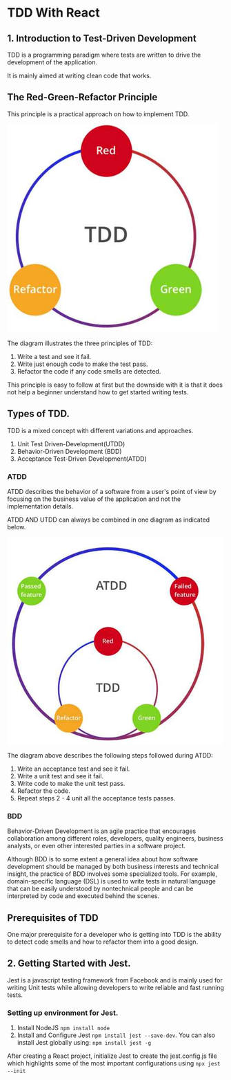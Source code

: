 # TDD With React

## 1. Introduction to Test-Driven Development

TDD is a programming paradigm where tests are written to drive the development of the application.

It is mainly aimed at writing clean code that works.

## The Red-Green-Refactor Principle

This principle is a practical approach on how to implement TDD.

![user-form](src/assets/img/tdd.jpeg)

The diagram illustrates the three principles of TDD:

1. Write a test and see it fail.
2. Write just enough code to make the test pass.
3. Refactor the code if any code smells are detected.

This principle is easy to follow at first but the downside with it is that it does not help a beginner understand how to get started writing tests.

## Types of TDD.
TDD is a mixed concept with different variations and approaches.
1. Unit Test Driven-Development(UTDD)
2. Behavior-Driven Development (BDD)
3. Acceptance Test-Driven Development(ATDD)


### ATDD
ATDD describes the behavior of a software from a user's point of view by focusing on the business value of the application and not the implementation details.

ATDD AND UTDD can always be combined in one diagram as indicated below.

![user-form](src/assets/img/atdd.jpeg)

The diagram above describes the following steps followed during ATDD:
1. Write an acceptance test and see it fail.
2. Write a unit test and see it fail.
3. Write code to make the unit test pass.
4. Refactor the code.
5. Repeat steps 2 - 4 unit all the acceptance tests passes.

### BDD

Behavior-Driven Development is an agile practice that encourages collaboration among
different roles, developers, quality engineers, business analysts, or even other interested
parties in a software project.

Although BDD is to some extent a general idea about how software development
should be managed by both business interests and technical insight, the practice of BDD
involves some specialized tools. For example, domain-specific language (DSL) is used to
write tests in natural language that can be easily understood by nontechnical people and
can be interpreted by code and executed behind the scenes.

## Prerequisites of TDD

One major prerequisite for a developer who is getting into TDD is the ability to detect code smells and how to refactor them into a good design.


## 2. Getting Started with Jest.

Jest is a javascript testing framework from Facebook and is mainly used for writing Unit tests while allowing developers to write reliable and fast running tests.

### Setting up environment for Jest.

1. Install NodeJS  `npm install node`
2. Install and Configure Jest `npm install jest --save-dev`. You can also install Jest globally using: `npm install jest -g`

After creating a React project, initialize Jest to create the jest.config.js file which highlights some of the  most important configurations using `npx jest --init`

